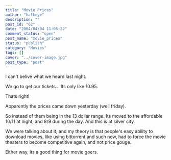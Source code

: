 ```yaml
---
title: "Movie Prices"
author: "halkeye"
description: ""
post_id: "62"
date: "2004/04/04 11:05:22"
comment_status: "open"
post_name: "movie_prices"
status: "publish"
category: "Movies"
tags: []
cover: "../cover-image.jpg"
post_type: "post"
---
```


I can't belive what we heard last night.

We go to get our tickets... Its only like 10.95.

Thats right!

Apparently the prices came down yesterday (well friday).

So instead of them being in the 13 dollar range. Its moved to the affordable 10/11 at night, and 8/9 during the day. And this is at silver city.

We were talking about it, and my theory is that people's easy ability to download movies, like using bittorrent and such now, had to force the movie theaters to become competitive again, and not price gouge.

Either way, its a good thing for movie goers.